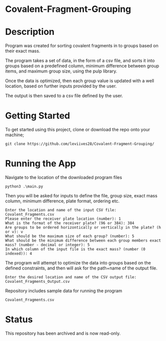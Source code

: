 # Covalent-Fragment-Grouping


# Description
Program was created for sorting covalent fragments in to groups based on their exact mass.

The program takes a set of data, in the form of a csv file, and sorts it into groups based on a predefined column, minimum difference between group items, and maximum group size, using the pulp library.

Once the data is optimized, then each group value is updated with a well location, based on further inputs provided by the user.

The output is then saved to a csv file defined by the user.


# Getting Started
To get started using this project, clone or download the repo onto your machine;

```
git clone https://github.com/leviives28/Covalent-Fragment-Grouping/
```


# Running the App

Navigate to the location of the downloaded program files
```
python3 .\main.py
```

Then you will be asked for inputs to define the file, group size, exact mass column, minimum difference, plate format, ordering etc.

```
Enter the location and name of the input CSV file: Covalent_Fragments.csv
Please enter the receiver plate location (number): 1
What is the format of the receiver plate? (96 or 384): 384
Are groups to be ordered horizontically or vertically in the plate? (h or v): v
What should be the maximum size of each group? (number): 5
What should be the minimum difference between each group members exact mass? (number - decimal or integer): 5
In which column of the input file is the exact mass? (number (0 indexed)): 4
```

The program will attempt to optimize the data into groups based on the defined constraints, and then will ask for the path+name of the output file.

```
Enter the desired location and name of the CSV output file: Covalent_Fragments_Output.csv
```

Repository includes sample data for running the program
```
Covalent_Fragments.csv
```

# Status

This repository has been archived and is now read-only.

